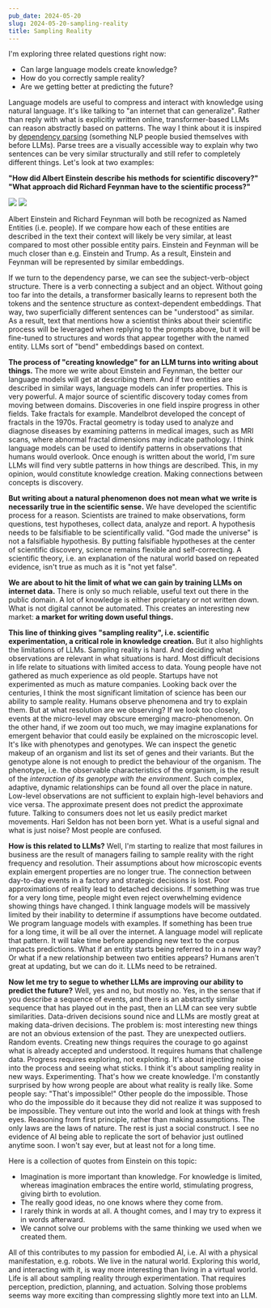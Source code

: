 ```yaml
---
pub_date: 2024-05-20
slug: 2024-05-20-sampling-reality
title: Sampling Reality
---
```

I'm exploring three related questions right now:

- Can large language models create knowledge?
- How do you correctly sample reality?
- Are we getting better at predicting the future?

Language models are useful to compress and interact with knowledge using natural language. It's like talking to "an internet that can generalize". Rather than reply with what is explicitly written online, transformer-based LLMs can reason abstractly based on patterns. The way I think about it is inspired by [dependency parsing](https://en.wikipedia.org/wiki/Parse_tree) (something NLP people busied themselves with before LLMs). Parse trees are a visually accessible way to explain why two sentences can be very similar structurally and still refer to completely different things. Let's look at two examples:

**"How did Albert Einstein describe his methods for scientific discovery?"**
**"What approach did Richard Feynman have to the scientific process?"**

![](https://storage.googleapis.com/langkilde-se-images/parse1.png)
![](https://storage.googleapis.com/langkilde-se-images/parse2.png)

Albert Einstein and Richard Feynman will both be recognized as Named Entities (i.e. people). If we compare how each of these entities are described in the text their context will likely be very similar, at least compared to most other possible entity pairs. Einstein and Feynman will be much closer than e.g. Einstein and Trump. As a result, Einstein and Feynman will be represented by similar embeddings.

If we turn to the dependency parse, we can see the subject-verb-object structure. There is a verb connecting a subject and an object. Without going too far into the details, a transformer basically learns to represent both the tokens and the sentence structure as context-dependent embeddings. That way, two superficially different sentences can be "understood" as similar. As a result, text that mentions how a scientist thinks about their scientific process will be leveraged when replying to the prompts above, but it will be fine-tuned to structures and words that appear together with the named entity. LLMs sort of "bend" embeddings based on context.

**The process of "creating knowledge" for an LLM turns into writing about things.** The more we write about Einstein and Feynman, the better our language models will get at describing them. And if two entities are described in similar ways, language models can infer properties. This is very powerful. A major source of scientific discovery today comes from moving between domains. Discoveries in one field inspire progress in other fields. Take fractals for example. Mandelbrot developed the concept of fractals in the 1970s. Fractal geometry is today used to analyze and diagnose diseases by examining patterns in medical images, such as MRI scans, where abnormal fractal dimensions may indicate pathology. I think language models can be used to identify patterns in observations that humans would overlook. Once enough is written about the world, I'm sure LLMs will find very subtle patterns in how things are described. This, in my opinion, would constitute knowledge creation. Making connections between concepts is discovery.

**But writing about a natural phenomenon does not mean what we write is necessarily true in the scientific sense.** We have developed the scientific process for a reason. Scientists are trained to make observations, form questions, test hypotheses, collect data, analyze and report. A hypothesis needs to be falsifiable to be scientifically valid. "God made the universe" is not a falsifiable hypothesis. By putting falsifiable hypotheses at the center of scientific discovery,
science remains flexible and self-correcting. A scientific theory, i.e. an explanation of the natural world based on repeated evidence, isn't true as much as it is "not yet false".

**We are about to hit the limit of what we can gain by training LLMs on internet data.** There is only so much reliable, useful text out there in the public domain. A lot of knowledge is either proprietary or not written down. What is not digital cannot be automated. This creates an interesting new market: **a market for writing down useful things.**

**This line of thinking gives "sampling reality", i.e. scientific experimentation, a critical role in knowledge creation.** But it also highlights the limitations of LLMs. Sampling reality is hard. And deciding what observations are relevant in what situations is hard. Most difficult decisions in life relate to situations with limited access to data. Young people have not gathered as much experience as old people. Startups have not experimented as much as mature companies. Looking back over the centuries, I think the most significant limitation of science has been our ability to sample reality. Humans observe phenomena and try to explain them. But at what resolution are we observing? If we look too closely, events at the micro-level may obscure emerging macro-phenomenon. On the other hand, if we zoom out too much, we may imagine explanations for emergent behavior that could easily be explained on the microscopic level. It's
like with phenotypes and genotypes. We can inspect the genetic makeup of an organism and list its set of genes and their variants. But the genotype alone is not enough to predict the behaviour of the organism. The phenotype, i.e. the observable characteristics of the organism, is the result of the _interaction of its genotype with the environment_. Such complex, adaptive, dynamic relationships can be found all over the place in nature. Low-level observations are not
sufficient to explain high-level behaviors and vice versa. The approximate present does not predict the approximate future. Talking to consumers does not let us easily predict market movements. Hari Seldon has not been born yet. What is a useful signal and what is just noise? Most people are confused.

**How is this related to LLMs?** Well, I'm starting to realize that most failures in business are the result of managers failing to sample reality with the right frequency and resolution. Their assumptions about how microscopic events explain emergent properties are no longer true. The connection between day-to-day events in a factory and strategic decisions is lost. Poor approximations of reality lead to detached decisions. If something was true for a very long time, people might even reject overwhelming evidence showing things have changed. I think language models will be massively limited by their inability to determine if assumptions have become outdated. We program language models with examples. If something has been true for a long time, it will be all over the internet. A language model will replicate that pattern. It will take time before appending new text to the corpus impacts predictions. What if an entity starts
being referred to in a new way? Or what if a new relationship between two entities appears? Humans aren't great at updating, but we can do it. LLMs need to be retrained.

**Now let me try to segue to whether LLMs are improving our ability to predict the future?** Well, yes and no, but mostly no. Yes, in the sense that if you describe a sequence of events, and there is an abstractly similar sequence that has played out in the past, then an LLM can see very subtle similarities. Data-driven decisions sound nice and LLMs are mostly great at making data-driven decisions. The problem is: most interesting new things are not an obvious extension of the past. They are unexpected outliers. Random events. Creating new things requires the courage to go against what is already accepted and understood. It requires humans that challenge data. Progress requires exploring, not exploiting. It's about injecting noise into the process and seeing what sticks. I think it's about sampling reality in new ways. Experimenting. That's how we create knowledge. I'm constantly surprised by how wrong people are about what reality is really like. Some people say: "That's impossible!" Other people do the impossible. Those who do the impossible do it because they did not realize it was supposed to be impossible. They venture out into the world and look at things with fresh eyes. Reasoning from first principle, rather than making assumptions. The only laws are the laws of nature. The rest is just a social construct. I see no evidence of AI being able to replicate the sort of behavior just
outlined anytime soon. I won't say ever, but at least not for a long time.

Here is a collection of quotes from Einstein on this topic:

- Imagination is more important than knowledge. For knowledge is limited, whereas imagination embraces the entire world, stimulating progress, giving birth to evolution.
- The really good ideas, no one knows where they come from.
- I rarely think in words at all. A thought comes, and I may try to express it in words afterward.
- We cannot solve our problems with the same thinking we used when we created them.

All of this contributes to my passion for embodied AI, i.e. AI with a physical manifestation, e.g. robots. We live in the natural world. Exploring this world, and interacting with it, is way more interesting than living in a virtual world. Life is all about sampling reality through experimentation. That requires perception, prediction, planning, and actuation. Solving those problems seems way more exciting than compressing slightly more text into an LLM.